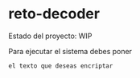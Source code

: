 <h1> reto-decoder </h1>

Estado del proyecto: WIP

Para ejecutar el sistema debes poner 

```el texto que deseas encriptar```
